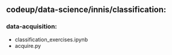 ## codeup/data-science/innis/classification:
### data-acquisition:
- classification_exercises.ipynb
- acquire.py
